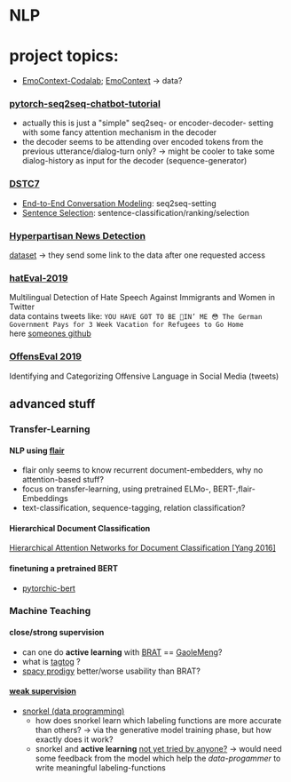 # NLP 
  
# project topics: 
* [EmoContext-Codalab](https://competitions.codalab.org/competitions/19790); [EmoContext](https://www.humanizing-ai.com/emocontext.html) -> data?

### [pytorch-seq2seq-chatbot-tutorial](https://pytorch.org/tutorials/beginner/chatbot_tutorial.html)
* actually this is just a "simple" seq2seq- or encoder-decoder- setting with some fancy attention mechanism in the decoder
* the decoder seems to be attending over encoded tokens from the previous utterance/dialog-turn only? -> might be cooler to take some dialog-history as input for the decoder (sequence-generator)

### [DSTC7](http://workshop.colips.org/dstc7/call.html)
* [End-to-End Conversation Modeling](https://github.com/mgalley/DSTC7-End-to-End-Conversation-Modeling): seq2seq-setting
* [Sentence Selection](https://github.com/IBM/dstc7-noesis): sentence-classification/ranking/selection

### [Hyperpartisan News Detection](https://pan.webis.de/semeval19/semeval19-web/) 
[dataset](https://zenodo.org/record/1489920) -> they send some link to the data after one requested access

### [hatEval-2019](https://competitions.codalab.org/competitions/19935)
Multilingual Detection of Hate Speech Against Immigrants and Women in Twitter  
data contains tweets like: `YOU HAVE GOT TO BE 💩IN’ ME 😳 The German Government Pays for 3 Week Vacation for Refugees to Go Home`   
here [someones github](https://github.com/rnjtsh/hatEval-2019)

### [OffensEval 2019](https://competitions.codalab.org/competitions/20011)
Identifying and Categorizing Offensive Language in Social Media (tweets)

## advanced stuff

### Transfer-Learning 

#### NLP using [flair](https://github.com/zalandoresearch/flair.git)
* flair only seems to know recurrent document-embedders, why no attention-based stuff?
* focus on transfer-learning, using pretrained ELMo-, BERT-,flair- Embeddings
* text-classification, sequence-tagging, relation classification?

#### Hierarchical Document Classification
[Hierarchical Attention Networks for Document Classification [Yang 2016]](https://aclweb.org/anthology/N16-1174)

#### finetuning a pretrained BERT
* [pytorchic-bert](https://github.com/dhlee347/pytorchic-bert.git)

### Machine Teaching

#### close/strong supervision
* can one do __active learning__ with [BRAT](http://brat.nlplab.org/) == [GaoleMeng](https://github.com/GaoleMeng/ActiveLearningAnnotationTool)?
* what is [tagtog](https://docs.tagtog.net/) ?
* [spacy prodigy](https://prodi.gy/) better/worse usability than BRAT?

#### [weak supervision](https://hazyresearch.github.io/snorkel/blog/ws_blog_post.html)
* [snorkel (data programming)](https://github.com/HazyResearch/snorkel)
  * how does snorkel learn which labeling functions are more accurate than others? -> via the generative model training phase, but how exactly does it work?
  * snorkel and __active learning__ [not yet tried by anyone?](https://github.com/HazyResearch/snorkel/issues/905) -> would need some feedback from the model which help the _data-progammer_ to write meaningful labeling-functions
